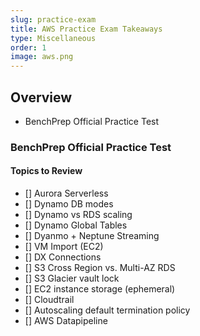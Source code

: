 ```yaml
---
slug: practice-exam
title: AWS Practice Exam Takeaways
type: Miscellaneous
order: 1
image: aws.png
---
```


## Overview
* BenchPrep Official Practice Test

### BenchPrep Official Practice Test
#### Topics to Review
- [] Aurora Serverless
- [] Dynamo DB modes
- [] Dynamo vs RDS scaling
- [] Dynamo Global Tables
- [] Dyanmo + Neptune Streaming
- [] VM Import (EC2)
- [] DX Connections
- [] S3 Cross Region vs. Multi-AZ RDS
- [] S3 Glacier vault lock
- [] EC2 instance storage (ephemeral)
- [] Cloudtrail
- [] Autoscaling default termination policy
- [] AWS Datapipeline